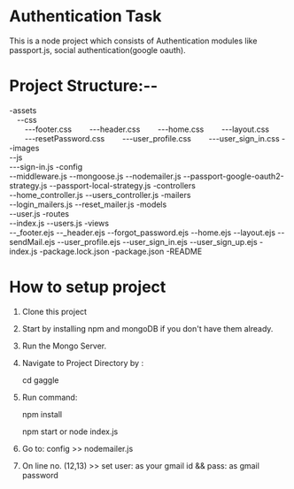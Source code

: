 # Authentication Task

This is a node project which consists of Authentication modules like passport.js, social authentication(google oauth).


# Project Structure:--

-assets\
    &emsp;--css\
    &emsp;&emsp;---footer.css
    &emsp;&emsp;---header.css
        &emsp;&emsp;---home.css
        &emsp;&emsp;---layout.css
        &emsp;&emsp;---resetPassword.css
        &emsp;&emsp;---user_profile.css
        &emsp;&emsp;---user_sign_in.css
    --images\
    --js\
        ---sign-in.js
-config\
    --middleware.js
    --mongoose.js
    --nodemailer.js
    --passport-google-oauth2-strategy.js
    --passport-local-strategy.js
-controllers\
    --home_controller.js
    --users_controller.js
-mailers\
    --login_mailers.js
    --reset_mailer.js
-models\
    --user.js
-routes\
    --index.js
    --users.js
-views\
    --_footer.ejs
    --_header.ejs
    --forgot_password.ejs
    --home.ejs
    --layout.ejs
    --sendMail.ejs
    --user_profile.ejs
    --user_sign_in.ejs
    --user_sign_up.ejs
-index.js
-package.lock.json
-package.json
-README

# How to setup project

1. Clone this project
2. Start by installing npm and mongoDB if you don't have them already.
3. Run the Mongo Server.
4. Navigate to Project Directory by :

    cd gaggle

5. Run command:

    npm install 

    npm start or node index.js

6. Go to: config >> nodemailer.js
7. On line no. (12,13) >> set user: as your gmail id && pass: as gmail password